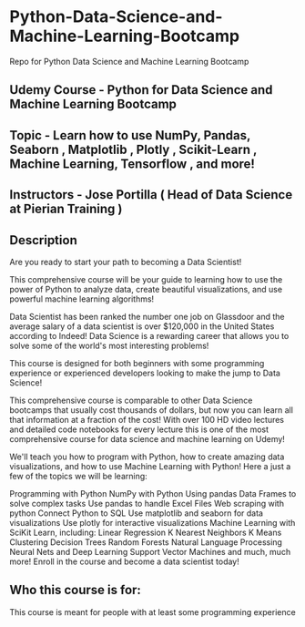 # Python-Data-Science-and-Machine-Learning-Bootcamp
Repo for Python Data Science and Machine Learning Bootcamp
## Udemy Course - Python for Data Science and Machine Learning Bootcamp
## Topic - Learn how to use NumPy, Pandas, Seaborn , Matplotlib , Plotly , Scikit-Learn , Machine Learning, Tensorflow , and more!
## Instructors - Jose Portilla ( Head of Data Science at Pierian Training )
## Description
Are you ready to start your path to becoming a Data Scientist! 

This comprehensive course will be your guide to learning how to use the power of Python to analyze data, create beautiful visualizations, and use powerful machine learning algorithms!

Data Scientist has been ranked the number one job on Glassdoor and the average salary of a data scientist is over $120,000 in the United States according to Indeed! Data Science is a rewarding career that allows you to solve some of the world's most interesting problems!

This course is designed for both beginners with some programming experience or experienced developers looking to make the jump to Data Science!

This comprehensive course is comparable to other Data Science bootcamps that usually cost thousands of dollars, but now you can learn all that information at a fraction of the cost! With over 100 HD video lectures and detailed code notebooks for every lecture this is one of the most comprehensive course for data science and machine learning on Udemy!

We'll teach you how to program with Python, how to create amazing data visualizations, and how to use Machine Learning with Python! Here a just a few of the topics we will be learning:

Programming with Python
NumPy with Python
Using pandas Data Frames to solve complex tasks
Use pandas to handle Excel Files
Web scraping with python
Connect Python to SQL
Use matplotlib and seaborn for data visualizations
Use plotly for interactive visualizations
Machine Learning with SciKit Learn, including:
Linear Regression
K Nearest Neighbors
K Means Clustering
Decision Trees
Random Forests
Natural Language Processing
Neural Nets and Deep Learning
Support Vector Machines
and much, much more!
Enroll in the course and become a data scientist today!

## Who this course is for:
This course is meant for people with at least some programming experience
